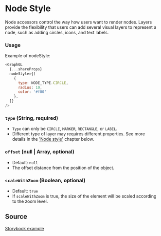 # Node Style

Node accessors control the way how users want to render nodes. Layers provide the flexibility that users can add several visual layers to represent a node, such as adding circles, icons, and text labels.

### Usage
Example of nodeStyle:
```js
<GraphGL
  {...shareProps}
  nodeStyle={[
    {
      type: NODE_TYPE.CIRCLE,
      radius: 10,
      color: '#f00'
    },
  ]}
/>
```

### `type` (String, required)

- `Type` can only be `CIRCLE`, `MARKER`, `RECTANGLE`, or `LABEL`.
- Different type of layer may requires different properties. See more details in the ['Node style'](/docs/api-reference/node-style-circle) chapter below.

### `offset` (null | Array, optional)
- Default: `null`
- The offset distance from the position of the object.

### `scaleWithZoom` (Boolean, optional)
- Default: `true`
- If `scaleWithZoom` is true, the size of the element will be scaled according to the zoom level.


## Source

[Storybook example](TBD/master/stories/node-types/stories.js)
